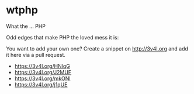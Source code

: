 # wtphp
What the ... PHP

Odd edges that make PHP the loved mess it is:

You want to add your own one? Create a snippet on http://3v4l.org and add it here via a pull request.

* https://3v4l.org/HNlqG
* https://3v4l.org/J2MUF
* https://3v4l.org/mkONI
* https://3v4l.org/j1qUE
